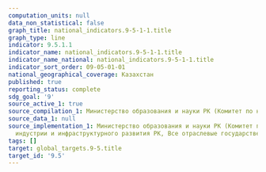 ```yaml
---
computation_units: null
data_non_statistical: false
graph_title: national_indicators.9-5-1-1.title
graph_type: line
indicator: 9.5.1.1
indicator_name: national_indicators.9-5-1-1.title
indicator_name_national: national_indicators.9-5-1-1.title
indicator_sort_order: 09-05-01-01
national_geographical_coverage: Казахстан
published: true
reporting_status: complete
sdg_goal: '9'
source_active_1: true
source_compilation_1: Министерство образования и науки РК (Комитет по науке)
source_data_1: null
source_implementation_1: Министерство образования и науки РК (Комитет по науке), Министерство
  индустрии и инфраструктурного развития РК, Все отраслевые государственные органы
tags: []
target: global_targets.9-5.title
target_id: '9.5'
---
```

